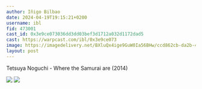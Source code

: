 ```yaml
---
author: Iñigo Bilbao
date: 2024-04-19T19:15:21+0200
username: ibl
fid: 473001
cast_id: 0x3e9ce073036dd3dd03bef3d1712a032d1172dad5
cast: https://warpcast.com/ibl/0x3e9ce073
image: https://imagedelivery.net/BXluQx4ige9GuW0Ia56BHw/ccd862cb-da2b-4073-6d54-cf3053352100/original
layout: post
---
```

Tetsuya Noguchi - Where the Samurai are (2014)  

![](https://imagedelivery.net/BXluQx4ige9GuW0Ia56BHw/ccd862cb-da2b-4073-6d54-cf3053352100/original)
![](https://imagedelivery.net/BXluQx4ige9GuW0Ia56BHw/2aff07c7-e315-4df9-b7ab-7161da8da400/original)